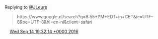 Replying to [@JLeurs](https://twitter.com/JLeurs/status/776136710979723264)

> https://www\.google\.nl/search?q\=8:55\+PM\+EDT\+in\+CET&ie\=UTF\-8&oe\=UTF\-8&hl\=en\-nl&client\=safari

<img src="../../media/tweet.ico" width="12" /> [Wed Sep 14 19:32:14 +0000 2016](https://twitter.com/DromerDenker/status/776141527156424704)